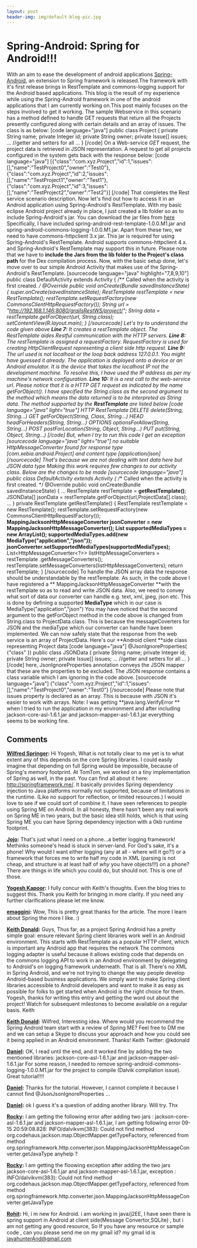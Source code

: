 ```yaml
---
layout: post
header-img: img/default-blog-pic.jpg
---
```


# Spring-Android: Spring for Android!!!

With an aim to ease the development of android applications [Spring-Android](http://www.springsource.org/spring-android), an extension to Spring framework is released.The framework with it's first release brings in RestTemplate and commons-logging support for the Android based applications. This blog is the result of my experience while using the Spring-Android framework in one of the android applications that I am currently working on.This post mainly focuses on the steps involved to get it working.  The sample Webservice in this scenario has a method defined to handle GET requests that return all the Projects presently configured along with certain details and an array of issues. The class is as below: [code language="java"] public class Project { private String name; private Integer id; private String owner; private Issue[] issues; … //getter and setters for all … } [/code] On a Web-service _GET_ request, the project data is retrieved in JSON representation. A request to get all projects configured in the system gets back with the response below: [code language="java"] [{"class":"com.xyz.Project","id":1,"issues":[],"name":"TestProject0","owner":"Test0"}, {"class":"com.xyz.Project","id":2,"issues":[],"name":"TestProject1","owner":"Test1"}, {"class":"com.xyz.Project","id":3,"issues":[],"name":"TestProject2","owner":"Test2"}] [/code] That completes the Rest service scenario description. Now let's find out how to access it in an Android application using Spring-Android's RestTemplate. With my basic eclipse Android project already in place, I just created a lib folder so as to include Spring-Android's jar. You can download the jar files from [here](http://www.springsource.com/download/community) Specifically, I have included spring-android-rest-template-1.0.0.M1.jar and spring-android-commons-logging-1.0.0.M1.jar. Apart from these two, we need to have commons-httpclient 3.x jar. This jar is required for using Spring-Android's RestTemplate. Android supports commons-httpclient 4.x. and Spring-Android's RestTemplate may support this in future. Please note that we have to **include the Jars from the lib folder to the Project's class path** for the Dex compilation process. Now, with the basic setup done, let's move over to our simple Android Activity that makes use of the Spring-Android's RestTemplate. [sourcecode language="java" highlight="7,8,9,10"] public class DefaultActivity extends Activity { /** Called when the activity is first created. */ @Override public void onCreate(Bundle savedInstanceState) { super.onCreate(savedInstanceState); RestTemplate restTemplate = new RestTemplate(); restTemplate.setRequestFactory(new CommonsClientHttpRequestFactory()); String url = "http://192.168.1.146:8080/grailsRestWS/project/"; String data = restTemplate.getForObject(url, String.class); setContentView(R.layout.main); } [/sourcecode] Let's try to understand the code given above **Line 7:** It creates a restTemplate object. The RestTemplate aides Restful communication with the HTTP servers. **Line 8:** The restTemplate is assigned a requestFactory. RequestFactory is used for creating HttpClientRequest representing a client side http request. **Line 9:** The url used is not localhost or the loop back address 127.0.0.1. You might have guessed it already. The application is deployed onto a device or an Android emulator. It is the device that takes the localhost IP not the development machine. To resolve this, I have used the IP address as per my machine's network configuration. **Line 10:** It is a rest call to the web-service url. Please notice that it is a HTTP GET request as indicated by the name getForObject(). I have specified the String.class as the second argument to the method which means the data returned is to be interpreted as String data. The method supported by the **RestTemplate** are listed below [code language="java" light="true"] HTTP RestTemplate DELETE delete(String, String...) GET getForObject(String, Class, String...) HEAD headForHeaders(String, String...) OPTIONS optionsForAllow(String, String...) POST postForLocation(String, Object, String...) PUT put(String, Object, String...) [/code] But, when I try to run this code I get an exception [sourcecode language="java" light="true"] no suitable HttpMessageConverter found for response type [com.xebia.android.Project] and content type [application/json] [/sourcecode] That's because we are not dealing with text data here but JSON data type Making this work requires few changes to our activity class. Below are the changes to be made [sourcecode language="java"] public class DefaultActivity extends Activity { /** Called when the activity is first created. */ @Override public void onCreate(Bundle savedInstanceState) { ... RestTemplate restTemplate = <strong>getRestTemplate()</strong>; JSONData[] jsonData = restTemplate.getForObject(url,ProjectData[].class); ... } private RestTemplate getRestTemplate() { RestTemplate restTemplate = new RestTemplate(); restTemplate.setRequestFactory(new CommonsClientHttpRequestFactory()); <strong>MappingJacksonHttpMessageConverter jsonConverter = new MappingJacksonHttpMessageConverter(); List<MediaType> supportedMediaTypes = new ArrayList<MediaType>(); supportedMediaTypes.add(new MediaType("application","json")); jsonConverter.setSupportedMediaTypes(supportedMediaTypes);</strong> List<HttpMessageConverter<?>> listHttpMessageConverters = restTemplate .getMessageConverters(); restTemplate.setMessageConverters(listHttpMessageConverters); return restTemplate; } [/sourcecode] To handle the JSON array data the response should be understandable by the restTemplate. As such, in the code above I have registered a ** MappingJacksonHttpMessageConverter **with the restTemplate so as to read and write JSON data. Also, we need to convey what sort of data our converter can handle e.g. text, xml, jpeg, json etc. This is done by defining a supported **MediaType** which in our case is MediaType("application","json") You may have noticed that the second argument to the getForObject method in the code above is changed from String.class to ProjectData.class. This is because the messageCoverters for JSON and the mediaType which our converter can handle have been implemented. We can now safely state that the response from the web service is an array of ProjectData. Here's our **Android client **side class representing Project data [code language="java"] @JsonIgnoreProperties( {"class" }) public class JSONData { private String name; private Integer id; private String owner; private Issue[] issues; … //getter and setters for all … } [/code] here, JsonIgnoreProperties annotation conveys the JSON mapper that these are the properties to be excluded. The JSON response contains a class variable which I am ignoring in the code above. [sourcecode language="java"] {"class":"com.xyz.Project","id":1,"issues":[],"name":"TestProject0","owner":"Test0"} [/sourcecode] Please note that issues property is declared as an array. This is because with JSON it's easier to work with arrays. Note: I was getting **java.lang.VerifyError ** when I tried to run the application in my environment and after including jackson-core-asl-1.6.1.jar and jackson-mapper-asl-1.6.1.jar everything seems to be working fine.

## Comments

**[Wilfred Springer](#4709 "2011-01-05 12:12:28"):** Hi Yogesh, What is not totally clear to me yet is to what extent any of this depends on the core Spring libraries. I could easily imagine that depending on full Spring would be impossible, because of Spring's memory footprint. At TomTom, we worked on a tiny implementation of Spring as well, in the past. You can find all about it here: http://springframework.me/. It basically provides Spring dependency injection to Java platforms normally not supported, because of limitations in the runtime. (Like no support for reflection, or limited resources.) I would love to see if we could sort of combine it. I have seen references to people using Spring ME on Android. In all honesty, there hasn't been any real work on Spring ME in two years, but the basic idea still holds, which is that using Spring ME you can have Spring dependency injection with a 0kb runtime footprint.

**[Jojo](#4710 "2011-01-05 12:18:54"):** That's just what I need on a phone...a better logging framework! Methinks someone's head is stuck in server-land. For God's sake, it's a phone! Why would I want either logging (any at all - where will it go?!) or a framework that forces me to write half my code in XML (parsing is not cheap, and structure is at least half of *why* you have objects!!!) on a phone? There are things in life which you could do, but should not. This is one of those.

**[Yogesh Kapoor](#4737 "2011-01-06 11:09:30"):** I fully concur with Keith's thoughts. Even the blog tries to suggest this. Thank you Keith for bringing in more clarity. If you need any further clarifications please let me know.

**[emaggini](#4779 "2011-01-07 09:48:32"):** Wow, This is pretty great thanks for the article. The more I learn about Spring the more I like. :)

**[Keith Donald](#4733 "2011-01-06 08:46:04"):** Guys, Thus far, as a project Spring Android has a pretty simple goal: ensure relevant Spring client libraries work well in an Android environment. This starts with RestTemplate as a popular HTTP client, which is important any Android app that requires the network The commons logging adapter is useful because it allows existing code that depends on the commons logging API to work in an Android environment by delegating to Android's on logging framework underneath. That is all. There's no XML in Spring Android, and we're not trying to change the way people develop Android-based business applications. We simply want to make Spring client libraries accessible to Android developers and want to make it as easy as possible for folks to get started when Android is the right choice for them. Yogesh, thanks for writing this entry and getting the word out about the project! Watch for subsequent milestones to become available on a regular basis. Keith

**[Keith Donald](#4734 "2011-01-06 08:52:45"):** Wilfred, Interesting idea. Where would you recommend the Spring Android team start with a review of Spring ME? Feel free to DM me and we can setup a Skype to discuss your approach and how you could see it being applied in an Android environment. Thanks! Keith Twitter: @kdonald

**[Daniel](#5124 "2011-01-28 07:42:55"):** OK, I read until the end, and it worked fine by adding the two mentioned libraries: jackson-core-asl-1.6.1.jar and jackson-mapper-asl-1.6.1.jar For some reason, I needed to remove spring-android-commons-logging-1.0.0.M1.jar for the project to compile (Dalvik compilation issue). Great tutorial!!!!

**[Daniel](#5100 "2011-01-28 03:46:26"):** Thanks for the tutorial. However, I cannot complete it because I cannot find @JsonJsonIgnoreProperties ...

**[Daniel](#5102 "2011-01-28 03:49:25"):** ok I guess it's a question of adding another library. Will try. Thx

**[Rocky](#5917 "2011-09-15 20:42:33"):** I am getting the following error after adding two jars : jackson-core-asl-1.6.1.jar and jackson-mapper-asl-1.6.1.jar, I am getting following error 09-15 20:59:08.828: INFO/dalvikvm(383): Could not find method org.codehaus.jackson.map.ObjectMapper.getTypeFactory, referenced from method org.springframework.http.converter.json.MappingJacksonHttpMessageConverter.getJavaType anyhelp ?

**[Rocky](#5918 "2011-09-15 20:46:21"):** I am getting the floowing exception after adding the two jars jackson-core-asl-1.6.1.jar and jackson-mapper-asl-1.6.1.jar, exception : INFO/dalvikvm(383): Could not find method org.codehaus.jackson.map.ObjectMapper.getTypeFactory, referenced from method org.springframework.http.converter.json.MappingJacksonHttpMessageConverter.getJavaType

**[Rohit](#9041 "2012-06-15 13:37:19"):** Hi, i m new for Android. i am working in java/j2EE, I have seen there is spring support in Android at client side(Message Convertor,SQLite) , but i am not getting any good resource, So If you have any resource or sample code , can you please send me on my gmail id? my gmail id is javahunterAnd@gmail.com

